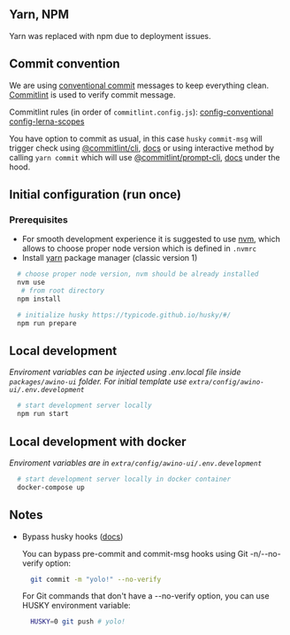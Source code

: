 ## Yarn, NPM

Yarn was replaced with npm due to deployment issues.

## Commit convention

We are using [conventional commit](https://www.conventionalcommits.org/en/v1.0.0/) messages to keep everything clean. [Commitlint](https://commitlint.js.org/#/) is used to verify commit message.

Commitlint rules (in order of `commitlint.config.js`):
[config-conventional](https://github.com/conventional-changelog/commitlint/tree/master/%40commitlint/config-conventional)
[config-lerna-scopes](https://github.com/conventional-changelog/commitlint/tree/master/%40commitlint/config-lerna-scopes)

You have option to commit as usual, in this case `husky` `commit-msg` will trigger check using
[@commitlint/cli](https://www.npmjs.com/package/@commitlint/cli), [docs](https://commitlint.js.org/#/reference-cli) or using interactive method by calling `yarn commit` which will use [@commitlint/prompt-cli](https://www.npmjs.com/package/@commitlint/prompt-cli), [docs](https://commitlint.js.org/#/guides-use-prompt) under the hood.

## Initial configuration (run once)

### Prerequisites

- For smooth development experience it is suggested to use [nvm](https://github.com/nvm-sh/nvm), which allows to choose proper node version which is defined in `.nvmrc`
- Install [yarn](https://classic.yarnpkg.com/lang/en/) package manager (classic version 1)

```bash
  # choose proper node version, nvm should be already installed
  nvm use
   # from root directory
  npm install

```

```bash
  # initialize husky https://typicode.github.io/husky/#/
  npm run prepare
```

## Local development

_Enviroment variables can be injected using .env.local file inside `packages/awino-ui` folder. For initial template use `extra/config/awino-ui/.env.development`_

```bash
  # start development server locally
  npm run start
```

## Local development with docker

_Enviroment variables are in `extra/config/awino-ui/.env.development`_

```bash
  # start development server locally in docker container
  docker-compose up
```

## Notes

- Bypass husky hooks ([docs](https://typicode.github.io/husky/#/?id=bypass-hooks))

  You can bypass pre-commit and commit-msg hooks using Git -n/--no-verify option:

  ```bash
    git commit -m "yolo!" --no-verify
  ```

  For Git commands that don't have a --no-verify option, you can use HUSKY environment variable:

  ```bash
    HUSKY=0 git push # yolo!
  ```
